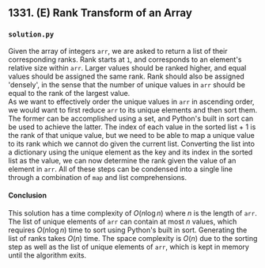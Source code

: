 ## 1331. (E) Rank Transform of an Array

### `solution.py`
Given the array of integers `arr`, we are asked to return a list of their corresponding ranks. Rank starts at `1`, and corresponds to an element's relative size within `arr`. Larger values should be ranked higher, and equal values should be assigned the same rank. Rank should also be assigned 'densely', in the sense that the number of unique values in `arr` should be equal to the rank of the largest value.  
As we want to effectively order the unique values in `arr` in ascending order, we would want to first reduce `arr` to its unique elements and then sort them. The former can be accomplished using a set, and Python's built in sort can be used to achieve the latter. The index of each value in the sorted list + 1 is the rank of that unique value, but we need to be able to map a unique value to its rank which we cannot do given the current list. Converting the list into a dictionary using the unique element as the key and its index in the sorted list as the value, we can now determine the rank given the value of an element in `arr`. All of these steps can be condensed into a single line through a combination of `map` and list comprehensions.  

#### Conclusion
This solution has a time complexity of $O(n\log n)$ where $n$ is the length of `arr`. The list of unique elements of `arr` can contain at most $n$ values, which requires $O(n\log n)$ time to sort using Python's built in sort. Generating the list of ranks takes $O(n)$ time. The space complexity is $O(n)$ due to the sorting step as well as the list of unique elements of `arr`, which is kept in memory until the algorithm exits.  
  

